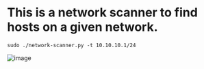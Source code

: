 # This is a network scanner to find hosts on a given network.
```
sudo ./network-scanner.py -t 10.10.10.1/24
```

![image](https://user-images.githubusercontent.com/34812044/187019497-5543f11e-ee5b-4666-86f6-bb2e4bace831.png)
